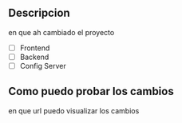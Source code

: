 ## Descripcion
en que ah cambiado el proyecto

- [ ] Frontend
- [ ] Backend
- [ ] Config Server

## Como puedo probar los cambios
en que url puedo visualizar los cambios
